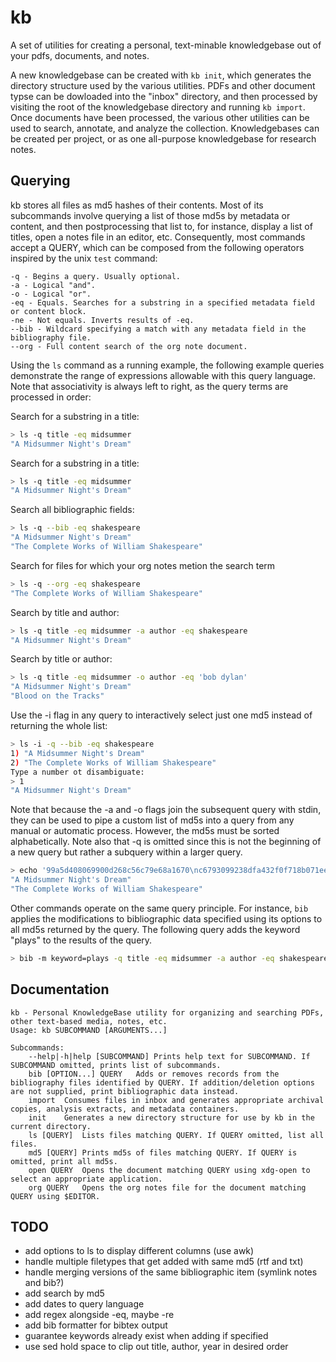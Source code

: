 # kb
A set of utilities for creating a personal, text-minable knowledgebase out of your pdfs, documents, and notes.

A new knowledgebase can be created with `kb init`, which generates the directory structure used by the various utilities. PDFs and other document typse can be dowloaded into the "inbox" directory, and then processed by visiting the root of the knowledgebase directory and running `kb import`. Once documents have been processed, the various other utilities can be used to search, annotate, and analyze the collection. Knowledgebases can be created per project, or as one all-purpose knowledgebase for research notes.

## Querying
kb stores all files as md5 hashes of their contents. Most of its subcommands involve querying a list of those md5s by metadata or content, and then postprocessing that list to, for instance, display a list of titles, open a notes file in an editor, etc. Consequently, most commands accept a QUERY, which can be composed from the following operators inspired by the unix `test` command:

```
-q - Begins a query. Usually optional.
-a - Logical "and".
-o - Logical "or".
-eq - Equals. Searches for a substring in a specified metadata field or content block.
-ne - Not equals. Inverts results of -eq.
--bib - Wildcard specifying a match with any metadata field in the bibliography file.
--org - Full content search of the org note document.
```

Using the `ls` command as a running example, the following example queries demonstrate the range of expressions allowable with this query language. Note that associativity is always left to right, as the query terms are processed in order:

Search for a substring in a title:
```zsh
> ls -q title -eq midsummer
"A Midsummer Night's Dream"
```

Search for a substring in a title:
```zsh
> ls -q title -eq midsummer
"A Midsummer Night's Dream"
```

Search all bibliographic fields:
```zsh
> ls -q --bib -eq shakespeare
"A Midsummer Night's Dream"
"The Complete Works of William Shakespeare"
```

Search for files for which your org notes metion the search term
```zsh
> ls -q --org -eq shakespeare
"The Complete Works of William Shakespeare"
```

Search by title and author:
```zsh
> ls -q title -eq midsummer -a author -eq shakespeare
"A Midsummer Night's Dream"
```

Search by title or author:
```zsh
> ls -q title -eq midsummer -o author -eq 'bob dylan'
"A Midsummer Night's Dream"
"Blood on the Tracks"
```

Use the -i flag in any query to interactively select just one md5 instead of returning the whole list:
```zsh
> ls -i -q --bib -eq shakespeare
1) "A Midsummer Night's Dream"
2) "The Complete Works of William Shakespeare"
Type a number ot disambiguate:
> 1
"A Midsummer Night's Dream"
```

Note that because the -a and -o flags join the subsequent query with stdin, they can be used to pipe a custom list of md5s into a query from any manual or automatic process. However, the md5s must be sorted alphabetically. Note also that -q is omitted since this is not the beginning of a new query but rather a subquery within a larger query.

```zsh
> echo '99a5d408069900d268c56c79e68a1670\nc6793099238dfa432f0f718b071ee8a5' | sort | ls -a
"A Midsummer Night's Dream"
"The Complete Works of William Shakespeare"
```

Other commands operate on the same query principle. For instance, `bib` applies the modifications to bibliographic data specified using its options to all md5s returned by the query. The following query adds the keyword "plays" to the results of the query.

```zsh
> bib -m keyword=plays -q title -eq midsummer -a author -eq shakespeare
```

## Documentation
```
kb - Personal KnowledgeBase utility for organizing and searching PDFs, other text-based media, notes, etc.
Usage: kb SUBCOMMAND [ARGUMENTS...]

Subcommands:
	--help|-h|help [SUBCOMMAND]	Prints help text for SUBCOMMAND. If SUBCOMMAND omitted, prints list of subcommands.
	bib [OPTION...] QUERY	Adds or removes records from the bibliography files identified by QUERY. If addition/deletion options are not supplied, print bibliographic data instead.
	import 	Consumes files in inbox and generates appropriate archival copies, analysis extracts, and metadata containers.
	init 	Generates a new directory structure for use by kb in the current directory.
	ls [QUERY]	Lists files matching QUERY. If QUERY omitted, list all files.
	md5 [QUERY]	Prints md5s of files matching QUERY. If QUERY is omitted, print all md5s.
	open QUERY	Opens the document matching QUERY using xdg-open to select an appropriate application.
	org QUERY	Opens the org notes file for the document matching QUERY using $EDITOR.
```
## TODO
- add options to ls to display different columns (use awk)
- handle multiple filetypes that get added with same md5 (rtf and txt)
- handle merging versions of the same bibliographic item (symlink notes and bib?)
- add search by md5
- add dates to query language
- add regex alongside -eq, maybe -re
- add bib formatter for bibtex output
- guarantee keywords already exist when adding if specified
- use sed hold space to clip out title, author, year in desired order
